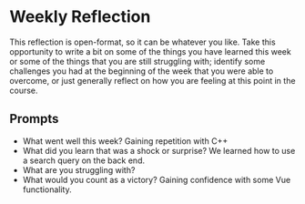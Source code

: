 # Weekly Reflection
This reflection is open-format, so it can be whatever you like. Take this opportunity to write a bit on some of the things you have learned this week or some of the things that you are still struggling with; identify some challenges you had at the beginning of the week that you were able to overcome, or just generally reflect on how you are feeling at this point in the course.

## Prompts
- What went well this week? Gaining repetition with C++
- What did you learn that was a shock or surprise? We learned how to use a search query on the back end. 
- What are you struggling with?
- What would you count as a victory? Gaining confidence with some Vue functionality. 
